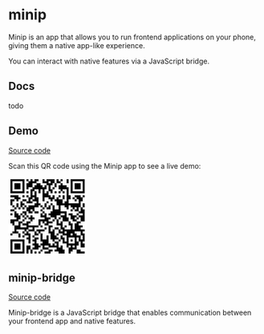# minip

Minip is an app that allows you to run frontend applications on your phone, giving them a native app-like experience.

You can interact with native features via a JavaScript bridge.

## Docs

todo

## Demo

[Source code](https://github.com/Yosorable/minip-demo)

Scan this QR code using the Minip app to see a live demo:

![](qrcode.jpg)

## minip-bridge

[Source code](https://github.com/Yosorable/minip-bridge)

Minip-bridge is a JavaScript bridge that enables communication between your frontend app and native features.

